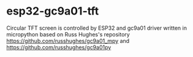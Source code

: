 # esp32-gc9a01-tft
Circular TFT screen is controlled by ESP32 and gc9a01 driver written in micropython
based on Russ Hughes's repository
https://github.com/russhughes/gc9a01_mpy and https://github.com/russhughes/gc9a01py
